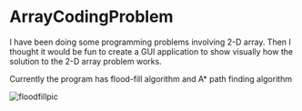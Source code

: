 # ArrayCodingProblem
I have been doing some programming problems involving 2-D array. Then I thought it would be fun to create a GUI application to show visually how the solution to the 2-D array problem works.

Currently the program has flood-fill algorithm and A* path finding algorithm

![floodfillpic](https://user-images.githubusercontent.com/26098614/36001983-0e3453d0-0cee-11e8-967b-2823137cf6dd.png)

